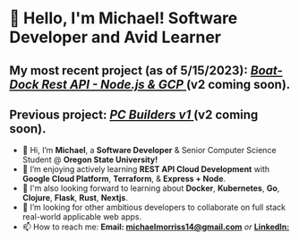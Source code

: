 # 👋  Hello, I'm Michael! Software Developer and Avid Learner
## My most recent project (as of 5/15/2023): <a href="https://github.com/mcmorriss/PC-Builder"> *Boat-Dock Rest API  - Node.js & GCP* </a> (v2 coming soon).
## Previous project: <a href="https://github.com/mcmorriss/PC-Builder"> *PC Builders v1* </a> (v2 coming soon).

- 👋 Hi, I’m **Michael**, a **Software Developer** & Senior Computer Science Student @ **Oregon State University!** 
- 👀 I’m enjoying actively learning **REST API Cloud Development** with **Google Cloud Platform**, **Terraform**, & **Express + Node**.
- 🌱  I'm also looking forward to learning about **Docker**, **Kubernetes**, **Go**, **Clojure**, **Flask**, **Rust**, **Nextjs**.
- 💞️ I’m looking for other ambitious developers to collaborate on full stack real-world applicable web apps.
- 📫 How to reach me: **Email: michaelmorriss14@gmail.com** *or* <a href="https://www.linkedin.com/in/mcmorriss/"> **LinkedIn:** </a>
                   
